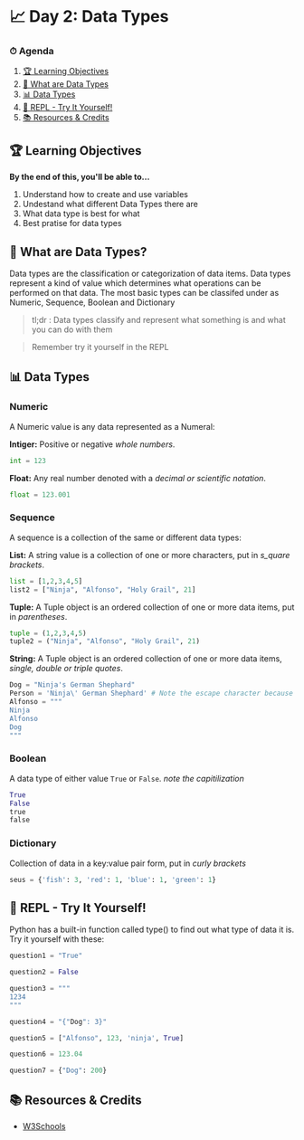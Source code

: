 # 📈 Day 2: Data Types

### ⏱ Agenda

1. [🏆 Learning Objectives](#%f0%9f%8f%86-learning-objectives)
1. [📖 What are Data Types](#%f0%9f%93%96-what-are-data-types)
1. [📊 Data Types](#%f0%9f%93%8a-data-types)
1. [🐍 REPL - Try It Yourself!](#%f0%9f%90%8d-repl-try-it-yourself)
1. [📚 Resources & Credits](#%f0%9f%93%9a-resources-amp-credits)

## 🏆 Learning Objectives

**By the end of this, you'll be able to...**

1. Understand how to create and use variables
2. Undestand what different Data Types there are
3. What data type is best for what
4. Best pratise for data types

## 📖 What are Data Types?

Data types are the classification or categorization of data items. Data types represent a kind of value which determines what operations can be performed on that data. The most basic types can be classifed under as Numeric, Sequence, Boolean and Dictionary

> tl;dr : Data types classify and represent what something is and what you can do with them

> Remember try it yourself in the REPL


## 📊 Data Types
### Numeric
A Numeric value is any data represented as a Numeral:

**Intiger:** Positive or negative _whole numbers_.
```python
int = 123
```

**Float:** Any real number denoted with a _decimal or scientific notation_.
```python
float = 123.001
```

### Sequence

A sequence is a collection of the same or different data types: 

**List:** A string value is a collection of one or more characters, put in _s_quare brackets_.
```python
list = [1,2,3,4,5]
list2 = ["Ninja", "Alfonso", "Holy Grail", 21] 
```

**Tuple:** A Tuple object is an ordered collection of one or more data items, put in _parentheses_. 
```python
tuple = (1,2,3,4,5)
tuple2 = ("Ninja", "Alfonso", "Holy Grail", 21)
``` 

**String:**  A Tuple object is an ordered collection of one or more data items, _single, double or triple quotes_.
```python
Dog = "Ninja's German Shephard"
Person = 'Ninja\' German Shephard' # Note the escape character because they are not the same closing character
Alfonso = """
Ninja
Alfonso
Dog
"""
```

### Boolean
A data type of either value `True` or `False`. _note the capitilization_
```python
True
False
true
false
```

### Dictionary
Collection of data in a key:value pair form, put in _curly brackets_
```python
seus = {'fish': 3, 'red': 1, 'blue': 1, 'green': 1}
```


## 🐍 REPL - Try It Yourself!
Python has a built-in function called type() to find out what type of data it is. Try it yourself with these:

```python
question1 = "True"
```

```python
question2 = False
```

```python
question3 = """
1234
"""
```

```python
question4 = "{"Dog": 3}"
```

```python
question5 = ["Alfonso", 123, 'ninja', True]
```

```python
question6 = 123.04
```

```python
question7 = {"Dog": 200}
```
## 📚 Resources & Credits
- [W3Schools](https://www.w3schools.com/python/python_datatypes.asp)